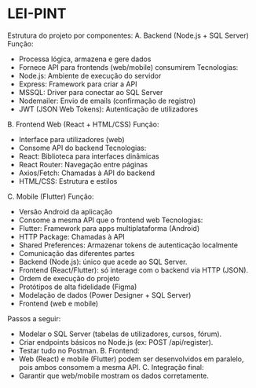 # LEI-PINT

Estrutura do projeto por componentes:
A. Backend (Node.js + SQL Server) Função:
- Processa lógica, armazena e gere dados
- Fornece API para frontends (web/mobile) consumirem Tecnologias:
- Node.js: Ambiente de execução do servidor
- Express: Framework para criar a API
- MSSQL: Driver para conectar ao SQL Server
- Nodemailer: Envio de emails (confirmação de registro)
- JWT (JSON Web Tokens): Autenticação de utilizadores

B. Frontend Web (React + HTML/CSS) Função:
- Interface para utilizadores (web)
- Consome API do backend Tecnologias:
- React: Biblioteca para interfaces dinâmicas
- React Router: Navegação entre páginas
- Axios/Fetch: Chamadas à API do backend
- HTML/CSS: Estrutura e estilos

C. Mobile (Flutter) Função:
- Versão Android da aplicação
- Consome a mesma API que o frontend web Tecnologias:
- Flutter: Framework para apps multiplataforma (Android)
- HTTP Package: Chamadas à API
- Shared Preferences: Armazenar tokens de autenticação localmente
- Comunicação das diferentes partes
- Backend (Node.js): único que acede ao SQL Server.
- Frontend (React/Flutter): só interage com o backend via HTTP (JSON).
- Ordem de execução do projeto
- Protótipos de alta fidelidade (Figma)
- Modelação de dados (Power Designer + SQL Server)
- Frontend (web e mobile)

Passos a seguir:
- Modelar o SQL Server (tabelas de utilizadores, cursos, fórum).
- Criar endpoints básicos no Node.js (ex: POST /api/register).
- Testar tudo no Postman. B. Frontend:
- Web (React) e mobile (Flutter) podem ser desenvolvidos em paralelo, pois ambos consomem a mesma API. C. Integração final:
- Garantir que web/mobile mostram os dados corretamente.